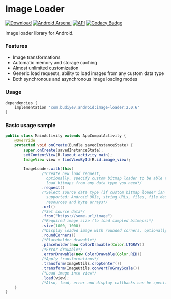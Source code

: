 # Image Loader
[![Download](https://api.bintray.com/packages/yuriy-budiyev/maven/image-loader/images/download.svg)](https://bintray.com/yuriy-budiyev/maven/image-loader/_latestVersion)
[![Android Arsenal](https://img.shields.io/badge/Android%20Arsenal-Image%20Loader-blue.svg?style=flat)](https://android-arsenal.com/details/1/6378)
[![API](https://img.shields.io/badge/API-14%2B-blue.svg?style=flat)](https://android-arsenal.com/api?level=14)
[![Codacy Badge](https://api.codacy.com/project/badge/Grade/7ecfc5f4065c41ba9cd2e9409d072ebb)](https://www.codacy.com/app/yuriy-budiyev/image-loader?utm_source=github.com&amp;utm_medium=referral&amp;utm_content=yuriy-budiyev/image-loader&amp;utm_campaign=Badge_Grade)

Image loader library for Android.

### Features
* Image transformations
* Automatic memory and storage caching
* Almost unlimited customization
* Generic load requests, ability to load images from any custom data type
* Both synchronous and asynchronous image loading modes

### Usage
```gradle
dependencies {
    implementation 'com.budiyev.android:image-loader:2.0.6'
}
```
### Basic usage sample
```java
public class MainActivity extends AppCompatActivity {
    @Override
    protected void onCreate(Bundle savedInstanceState) {
        super.onCreate(savedInstanceState);
        setContentView(R.layout.activity_main);
        ImageView view = findViewById(R.id.image_view);

        ImageLoader.with(this)
                /*Create new load request,
                  optionally, specify custom bitmap loader to be able to
                  load bitmaps from any data type you need*/
                .request()
                /*Select source data type (if custom bitmap loader isn't specified),
                  supported: Android URIs, string URLs, files, file descriptors,
                  resources and byte arrays*/
                .url()
                /*Set source data*/
                .from("https://some.url/image")
                /*Required image size (to load sampled bitmaps)*/
                .size(1000, 1000)
                /*Display loaded image with rounded corners, optionally, specify corner radius*/
                .roundCorners()
                /*Placeholder drawable*/
                .placeholder(new ColorDrawable(Color.LTGRAY))
                /*Error drawable*/
                .errorDrawable(new ColorDrawable(Color.RED))
                /*Apply transformations*/
                .transform(ImageUtils.cropCenter())
                .transform(ImageUtils.convertToGrayScale())
                /*Load image into view*/
                .load(view);
                /*Also, load, error and display callbacks can be specified for each request*/
    }
}
```
